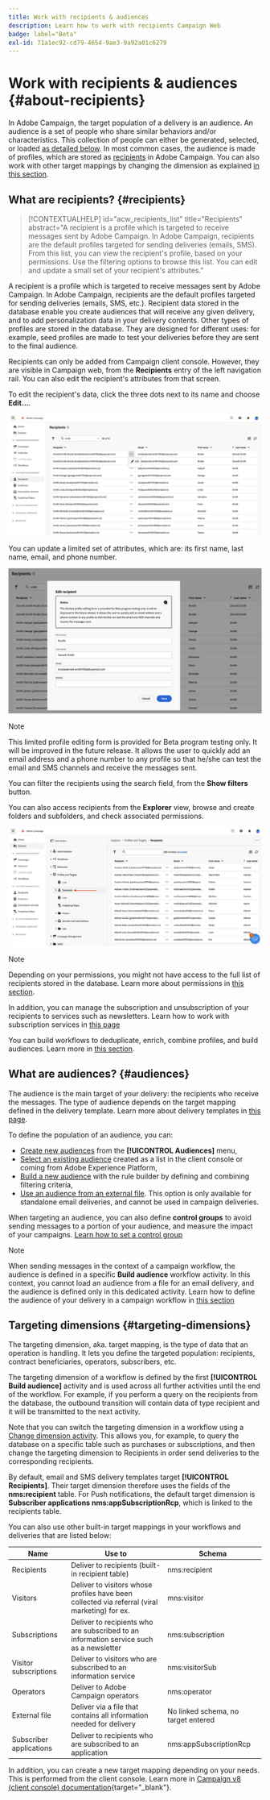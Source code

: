 ```yaml
---
title: Work with recipients & audiences
description: Learn how to work with recipients Campaign Web
badge: label="Beta"
exl-id: 71a1ec92-cd79-4654-9ae3-9a92a01c6279
---
```

# Work with recipients & audiences {#about-recipients}

In Adobe Campaign, the target population of a delivery is an audience. An audience is a set of people who share similar behaviors and/or characteristics. This collection of people can either be generated, selected, or loaded [as detailed below](#audiences). In most common cases, the audience is made of profiles, which are stored as [recipients](#recipients) in Adobe Campaign. You can also work with other target mappings by changing the dimension as explained [in this section](#targeting-dimensions).

## What are recipients? {#recipients}

>[!CONTEXTUALHELP]
>id="acw_recipients_list"
>title="Recipients"
>abstract="A recipient is a profile which is targeted to receive messages sent by Adobe Campaign. In Adobe Campaign, recipients are the default profiles targeted for sending deliveries (emails, SMS). From this list, you can view the recipient's profile, based on your permissions. Use the filtering options to browse this list. You can edit and update a small set of your recipient's attributes."

A recipient is a profile which is targeted to receive messages sent by Adobe Campaign. In Adobe Campaign, recipients are the default profiles targeted for sending deliveries (emails, SMS, etc.). Recipient data stored in the database enable you create audiences that will receive any given delivery, and to add personalization data in your delivery contents. Other types of profiles are stored in the database. They are designed for different uses: for example, seed profiles are made to test your deliveries before they are sent to the final audience.

Recipients can only be added from Campaign client console. However, they are visible in Campaign web, from the **Recipients** entry of the left navigation rail. You can also edit the recipient's attributes from that screen.

To edit the recipient's data, click the three dots next to its name and choose **Edit...**.

![Edit a recipient profile](assets/recipient-edit.png)

You can update a limited set of attributes, which are: its first name, last name, email, and phone number.

![Update a recipient profile](assets/recipient-update.png)

>[!NOTE]
>
>This limited profile editing form is provided for Beta program testing only. It will be improved in the future release. It allows the user to quickly add an email address and a phone number to any profile so that he/she can test the email and SMS channels and receive the messages sent.

You can filter the recipients using the search field, from the **Show filters** button.

You can also access recipients from the **Explorer** view, browse and create folders and subfolders, and check associated permissions.

![Recipient list from the Explorer view](assets/recipients-from-explorer.png)

>[!NOTE]
>
>Depending on your permissions, you might not have access to the full list of recipients stored in the database. Learn more about permissions in [this section](../get-started/permissions.md).

In addition, you can manage the subscription and unsubscription of your recipients to services such as newsletters. Learn how to work with subscription services in [this page](manage-services.md)

You can build workflows to deduplicate, enrich, combine profiles, and build audiences. Learn more in [this section](../workflows/gs-workflows.md).

## What are audiences? {#audiences}

The audience is the main target of your delivery: the recipients who receive the messages. The type of audience depends on the target mapping defined in the delivery template. Learn more about delivery templates in [this page](../msg/delivery-template.md). 

To define the population of an audience, you can:

* [Create new audiences](create-audience.md) from the **[!UICONTROL Audiences]** menu,
* [Select an existing audience](add-audience.md) created as a list in the client console or coming from Adobe Experience Platform,
* [Build a new audience](segment-builder.md) with the rule builder by defining and combining filtering criteria,
* [Use an audience from an external file](file-audience.md). This option is only available for standalone email deliveries, and cannot be used in campaign deliveries.

When targeting an audience, you can also define **control groups** to avoid sending messages to a portion of your audience, and measure the impact of your campaigns. [Learn how to set a control group](control-group.md)

>[!NOTE]
>
>When sending messages in the context of a campaign workflow, the audience is defined in a specific **Build audience** workflow activity. In this context, you cannot load an audience from a file for an email delivery, and the audience is defined only in this dedicated activity. Learn how to define the audience of your delivery in a campaign workflow in [this section](../workflows/activities/build-audience.md)

## Targeting dimensions {#targeting-dimensions}

The targeting dimension, aka. target mapping, is the type of data that an operation is handling. It lets you define the targeted population: recipients, contract beneficiaries, operators, subscribers, etc.

The targeting dimension of a workflow is defined by the first **[!UICONTROL Build audience]** activity and is used across all further activities until the end of the workflow. For example, if you perform a query on the recipients from the database, the outbound transition will contain data of type recipient and it will be transmitted to the next activity.

Note that you can switch the targeting dimension in a workflow using a [Change dimension activity](../workflows/activities/change-dimension.md). This allows you, for example, to query the database on a specific table such as purchases or subscriptions, and then change the targeting dimension to Recipients in order send deliveries to the corresponding recipients.

By default, email and SMS delivery templates target **[!UICONTROL Recipients]**. Their target dimension therefore uses the fields of the **nms:recipient** table. For Push notifications, the default target dimension is **Subscriber applications nms:appSubscriptionRcp**, which is linked to the recipients table.

You can also use other built-in target mappings in your workflows and deliveries that are listed below: 

|  Name  | Use to | Schema  |
|---|---|---|
|  Recipients  | Deliver to recipients (built-in recipient table)  | nms:recipient  |
|  Visitors  | Deliver to visitors whose profiles have been collected via referral (viral marketing) for ex.  | mns:visitor  |
|  Subscriptions  | Deliver to recipients who are subscribed to an information service such as a newsletter | nms:subscription  |
|  Visitor subscriptions  | Deliver to visitors who are subscribed to an information service  | nms:visitorSub  |
|  Operators  | Deliver to Adobe Campaign operators  | nms:operator  |
|  External file  | Deliver via a file that contains all information needed for delivery  | No linked schema, no target entered  |
|  Subscriber applications  | Deliver to recipients who are subscribed to an application | nms:appSubscriptionRcp  |

In addition, you can create a new target mapping depending on your needs. This is performed from the client console. Learn more in [Campaign v8 (client console) documentation](https://experienceleague.adobe.com/docs/campaign/campaign-v8/audience/add-profiles/target-mappings.html#new-mapping){target="_blank"}.
